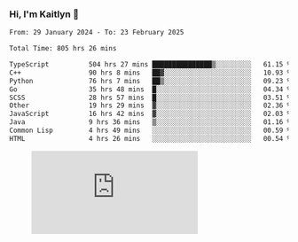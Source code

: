 ### Hi, I'm Kaitlyn 👋
<!--START_SECTION:waka-->

```txt
From: 29 January 2024 - To: 23 February 2025

Total Time: 805 hrs 26 mins

TypeScript          504 hrs 27 mins ███████████████▒░░░░░░░░░   61.15 %
C++                 90 hrs 8 mins   ██▓░░░░░░░░░░░░░░░░░░░░░░   10.93 %
Python              76 hrs 7 mins   ██▒░░░░░░░░░░░░░░░░░░░░░░   09.23 %
Go                  35 hrs 48 mins  █░░░░░░░░░░░░░░░░░░░░░░░░   04.34 %
SCSS                28 hrs 57 mins  █░░░░░░░░░░░░░░░░░░░░░░░░   03.51 %
Other               19 hrs 29 mins  ▓░░░░░░░░░░░░░░░░░░░░░░░░   02.36 %
JavaScript          16 hrs 42 mins  ▓░░░░░░░░░░░░░░░░░░░░░░░░   02.03 %
Java                9 hrs 36 mins   ▒░░░░░░░░░░░░░░░░░░░░░░░░   01.16 %
Common Lisp         4 hrs 49 mins   ░░░░░░░░░░░░░░░░░░░░░░░░░   00.59 %
HTML                4 hrs 26 mins   ░░░░░░░░░░░░░░░░░░░░░░░░░   00.54 %
```

<!--END_SECTION:waka-->

<figure><embed src="https://wakatime.com/share/@018d58bc-3d22-46c9-b2d7-4ed36fb8172d/243b5d9b-77cd-4133-89ff-dcc8f225fa18.svg"></embed></figure>
